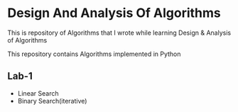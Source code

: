 # Design And Analysis Of Algorithms
This is repository of Algorithms that I wrote while learning Design & Analysis of Algorithms

This repository contains Algorithms implemented in Python

## Lab-1
- Linear Search
- Binary Search(iterative)
